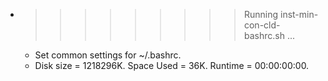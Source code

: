 * >>>>>>>>> Running inst-min-con-cld-bashrc.sh ...
  * Set common settings for ~/.bashrc.
  * Disk size = 1218296K. Space Used = 36K. Runtime = 00:00:00:00.
